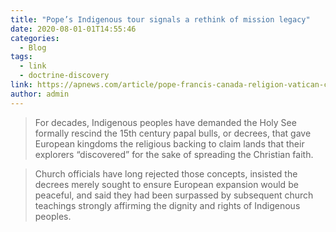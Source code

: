 ```yaml
---
title: "Pope’s Indigenous tour signals a rethink of mission legacy"
date: 2020-08-01-01T14:55:46
categories:
  - Blog
tags:
  - link
  - doctrine-discovery
link: https://apnews.com/article/pope-francis-canada-religion-vatican-city-2c2fbd7e29f871c1cdbc5308a0c7ab44
author: admin
---
```

>For decades, Indigenous peoples have demanded the Holy See formally rescind the 15th century papal bulls, or decrees, that gave European kingdoms the religious backing to claim lands that their explorers “discovered” for the sake of spreading the Christian faith.

>Church officials have long rejected those concepts, insisted the decrees merely sought to ensure European expansion would be peaceful, and said they had been surpassed by subsequent church teachings strongly affirming the dignity and rights of Indigenous peoples.
